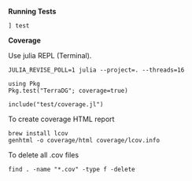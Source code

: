 **Running Tests**

    ] test

**Coverage**

Use julia REPL (Terminal).

    JULIA_REVISE_POLL=1 julia --project=. --threads=16

    using Pkg
    Pkg.test("TerraDG"; coverage=true)

    include("test/coverage.jl")

To create coverage HTML report

    brew install lcov
    genhtml -o coverage/html coverage/lcov.info

To delete all .cov files

    find . -name "*.cov" -type f -delete
